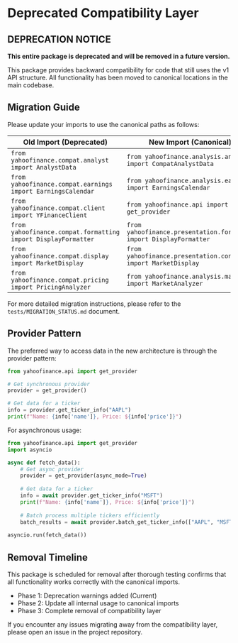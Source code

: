 # Deprecated Compatibility Layer

## DEPRECATION NOTICE

**This entire package is deprecated and will be removed in a future version.**

This package provides backward compatibility for code that still uses the v1 API structure. All functionality has been moved to canonical locations in the main codebase.

## Migration Guide

Please update your imports to use the canonical paths as follows:

| Old Import (Deprecated) | New Import (Canonical) |
|-------------------------|------------------------|
| `from yahoofinance.compat.analyst import AnalystData` | `from yahoofinance.analysis.analyst import CompatAnalystData` |
| `from yahoofinance.compat.earnings import EarningsCalendar` | `from yahoofinance.analysis.earnings import EarningsCalendar` |
| `from yahoofinance.compat.client import YFinanceClient` | `from yahoofinance.api import get_provider` |
| `from yahoofinance.compat.formatting import DisplayFormatter` | `from yahoofinance.presentation.formatter import DisplayFormatter` |
| `from yahoofinance.compat.display import MarketDisplay` | `from yahoofinance.presentation.console import MarketDisplay` |
| `from yahoofinance.compat.pricing import PricingAnalyzer` | `from yahoofinance.analysis.market import MarketAnalyzer` |

For more detailed migration instructions, please refer to the `tests/MIGRATION_STATUS.md` document.

## Provider Pattern

The preferred way to access data in the new architecture is through the provider pattern:

```python
from yahoofinance.api import get_provider

# Get synchronous provider
provider = get_provider()

# Get data for a ticker
info = provider.get_ticker_info("AAPL")
print(f"Name: {info['name']}, Price: ${info['price']}")
```

For asynchronous usage:

```python
from yahoofinance.api import get_provider
import asyncio

async def fetch_data():
    # Get async provider
    provider = get_provider(async_mode=True)
    
    # Get data for a ticker
    info = await provider.get_ticker_info("MSFT")
    print(f"Name: {info['name']}, Price: ${info['price']}")
    
    # Batch process multiple tickers efficiently
    batch_results = await provider.batch_get_ticker_info(["AAPL", "MSFT", "GOOG"])
    
asyncio.run(fetch_data())
```

## Removal Timeline

This package is scheduled for removal after thorough testing confirms that all functionality works correctly with the canonical imports.

- Phase 1: Deprecation warnings added (Current)
- Phase 2: Update all internal usage to canonical imports
- Phase 3: Complete removal of compatibility layer

If you encounter any issues migrating away from the compatibility layer, please open an issue in the project repository.